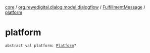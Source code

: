 [core](../../index.md) / [org.rewedigital.dialog.model.dialogflow](../index.md) / [FulfillmentMessage](index.md) / [platform](./platform.md)

# platform

`abstract val platform: `[`Platform`](../-platform/index.md)`?`